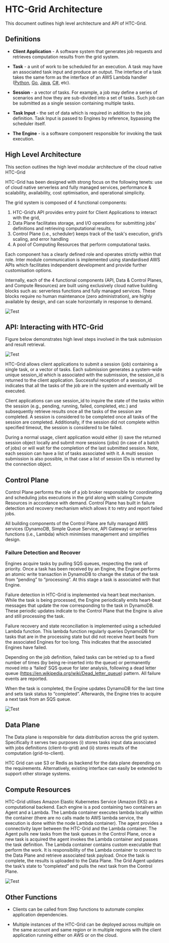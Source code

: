 # HTC-Grid Architecture

This document outlines high level architecture and API of HTC-Grid.

## Definitions

* **Client Application** - A software system that generates job requests and retrieves computation results from the grid system.

* **Task** - a unit of work to be scheduled for an execution. A task may have an associated task input and produce an output. The interface of a task takes the same form as the interface of an AWS Lambda handler ([Python](https://docs.aws.amazon.com/lambda/latest/dg/python-handler.html), [Go](https://docs.aws.amazon.com/lambda/latest/dg/golang-handler.html), [Java](https://docs.aws.amazon.com/lambda/latest/dg/java-handler.html), [C#](https://docs.aws.amazon.com/lambda/latest/dg/csharp-handler.html), etc). 

* **Session** - a vector of tasks. For example, a job may define a series of scenarios and how they are sub-divided into a set of tasks. Such job can be submitted as a single session containing multiple tasks.

* **Task Input** - the set of data which is required in addition to the job definition. Task Input is passed to Engines by reference, bypassing the scheduler itself.

* **The Engine** - is a software component responsible for invoking the task execution.

## High Level Architecture

This section outlines the high level modular architecture of the cloud native HTC-Grid

HTC-Grid has been designed with strong focus on the following tenets: use of cloud native serverless and fully managed services, performance & scalability, availability, cost optimisation, and operational simplicity.

The grid system is composed of 4 functional components:
1. HTC-Grid’s API provides entry point for Client Applications to interact with the grid,
2. Data Plane facilitates storage, and I/O operations for submitting jobs’ definitions and retrieving computational results,
3. Control Plane (i.e., scheduler) keeps track of the task's execution, grid’s scaling, and error handling
4. A pool of Computing Resources that perform computational tasks.

Each component has a clearly defined role and operates strictly within that role. Inter module communication is implemented using standardised AWS APIs which facilitates independent development and provide further customisation options.

Internally, each of the 4 functional components (API, Data & Control Planes, and Compute Resources) are built using exclusively cloud native building blocks such as: serverless functions and fully managed services. These blocks require no human maintenance (zero administration), are highly available by design, and can scale horizontally in response to demand.



![Test](../images/high_level_architecture.png)





## API: Interacting with HTC-Grid

Figure below demonstrates high level steps involved in the task submission and result retrieval.

![Test](../images/job_submission_steps.png)


HTC-Grid allows client applications to submit a session (job) containing a single task, or a vector of tasks. Each submission generates a system-wide unique session_id which is associated with the submission, the session_id is returned to the client application. Successful reception of a session_id indicates that all the tasks of the job are in the system and eventually will be executed.

Client applications can use session_id to inquire the state of the tasks within the session (e.g., pending, running, failed, completed, etc.) and subsequently retrieve results once all the tasks of the session are completed. A session is considered to be completed once all tasks of the session are completed. Additionally, if the session did not complete within specified timeout, the session is considered to be failed.

During a normal usage, client application would either (i) save the returned session object locally and submit more sessions (jobs) (in case of a batch of jobs) or will wait for the completion of the last submitted session. Note, each session can have a list of tasks associated with it. A multi session submission is also possible, in that case a list of session IDs is returned by the connection object.



## Control Plane

Control Plane performs the role of a job broker responsible for coordinating and scheduling jobs executions in the grid along with scaling Compute Resources in accordance with demand. Control Plane has built in failure detection and recovery mechanism which allows it to retry and report failed jobs.

All building components of the Control Plane are fully managed AWS services (DynamoDB, Simple Queue Service, API Gateway) or serverless functions (i.e., Lambda) which minimises management and simplifies design.

### Failure Detection and Recover

Engines acquire tasks by pulling SQS queues, respecting the rank of priority. Once a task has been received by an Engine, the Engine performs an atomic write transaction in DynamoDB to change the status of the task from “pending” to “processing”. At this stage a task is associated with that Engine.

Failure detection in HTC-Grid is implemented via heart beat mechanism. While the task is being processed, the Engine periodically emits heart-beat messages that update the row corresponding to the task in DynamoDB. These periodic updates indicate to the Control Plane that the Engine is alive and still processing the task.

Failure recovery and state reconciliation is implemented using a scheduled Lambda function. This lambda function regularly queries DynamoDB for tasks that are in the processing state but did not receive heart beats from the associated Engines for too long. This indicates that the associated Engines have failed.

Depending on the job definition, failed tasks can be retried up to a fixed number of times (by being re-inserted into the queue) or permanently moved into a ‘failed’ SQS queue for later analysis, following a dead letter queue (https://en.wikipedia.org/wiki/Dead_letter_queue) pattern. All failure events are reported.

When the task is completed, the Engine updates DynamoDB for the last time and sets task status to “completed”. Afterwards, the Engine tries to acquire a next task from an SQS queue.

![Test](../images/simplified-flow-failure.png)

## Data Plane

The Data plane is responsible for data distribution across the grid system. Specifically it serves two purposes (i) stores tasks input data associated with jobs definitions (client-to-grid) and (ii) stores results of the computation (grid-to-client).

HTC Grid can use S3 or Redis as backend for the data plane depending on the requirements. Alternatively, existing interface can easily be extended to support other storage systems.

## Compute Resources

HTC-Grid utilises Amazon Elastic Kubernetes Service (Amazon EKS) as a computational backend. Each engine is a pod containing two containers an Agent and a Lambda. The Lambda container executes lambda locally within the container (there are no calls made to AWS lambda service, the execution is done within the node Lambda container). The agent provides a connectivity layer between the HTC-Grid and the Lambda container.  The Agent pulls new tasks from the task queues in the Control Plane, once a new task is acquired the agent invokes the Lambda container and passes the task definition. The Lambda container contains custom executable that perform the work. It is responsibility of the Lambda container to connect to the Data Plane and retrieve associated task payload. Once the task is complete, the results is uploaded to the Data Plane. The Grid Agent updates the task’s state to “completed” and pulls the next task from the Control Plane.

![Test](../images/worker.png)

## Other Functions

* Clients can be called from Step functions to automate complex application dependencies.

* Multiple instances of the HTC-Grid can be deployed across multiple on the same account and same region or in multiple regions with the client application running either on AWS or on the cloud.

